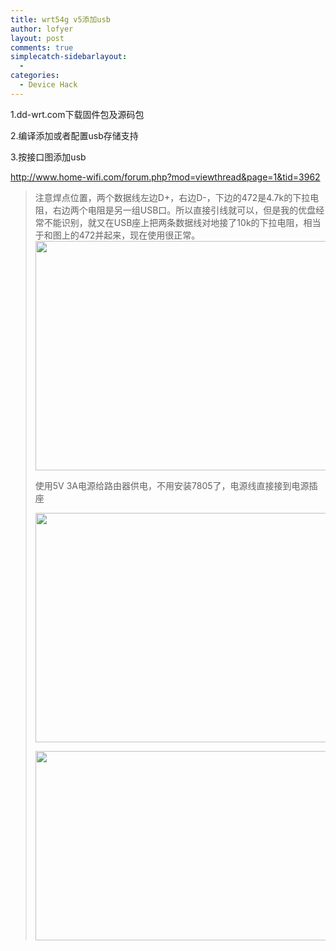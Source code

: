 ```yaml
---
title: wrt54g v5添加usb
author: lofyer
layout: post
comments: true
simplecatch-sidebarlayout:
  - 
categories:
  - Device Hack
---
```

1.dd-wrt.com下载固件包及源码包

2.编译添加或者配置usb存储支持

3.按接口图添加usb

<a href="http://www.home-wifi.com/forum.php?mod=viewthread&page=1&tid=3962" target="_blank">http://www.home-wifi.com/forum.php?mod=viewthread&page=1&tid=3962</a>

> 注意焊点位置，两个数据线左边D+，右边D-，下边的472是4.7k的下拉电阻，右边两个电阻是另一组USB口。所以直接引线就可以，但是我的优盘经常不能识别，就又在USB座上把两条数据线对地接了10k的下拉电阻，相当于和图上的472并起来，现在使用很正常。  
> [<img class="alignnone size-full wp-image-1461" title="bh" src="http://69.164.197.168/wp-content/uploads/2012/10/bh.jpg" alt="" width="490" height="367" />][1]
> 
> 使用5V 3A电源给路由器供电，不用安装7805了，电源线直接接到电源插座
> 
> [<img class="alignnone size-full wp-image-1462" title="lbh" src="http://69.164.197.168/wp-content/uploads/2012/10/lbh.jpg" alt="" width="490" height="367" />][2]
> 
> [<img class="alignnone size-full wp-image-1463" title="dd" src="http://69.164.197.168/wp-content/uploads/2012/10/dd.jpg" alt="" width="490" height="303" />][3]

&nbsp;

 [1]: http://69.164.197.168/wp-content/uploads/2012/10/bh.jpg
 [2]: http://69.164.197.168/wp-content/uploads/2012/10/lbh.jpg
 [3]: http://69.164.197.168/wp-content/uploads/2012/10/dd.jpg
